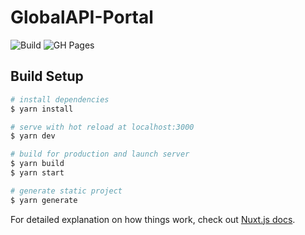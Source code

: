 # GlobalAPI-Portal

![Build](https://github.com/KZGlobalTeam/globalapi-portal-v3/workflows/build/badge.svg)
![GH Pages](https://github.com/KZGlobalTeam/globalapi-portal-v3/workflows/gh-pages/badge.svg)

## Build Setup

```bash
# install dependencies
$ yarn install

# serve with hot reload at localhost:3000
$ yarn dev

# build for production and launch server
$ yarn build
$ yarn start

# generate static project
$ yarn generate
```

For detailed explanation on how things work, check out [Nuxt.js docs](https://nuxtjs.org).

